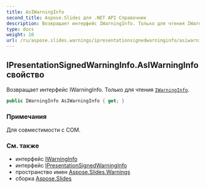 ```yaml
---
title: AsIWarningInfo
second_title: Aspose.Slides для .NET API Справочник
description: Возвращает интерфейс IWarningInfo. Только для чтения IWarningInfo aspose.slides.warnings/iwarninginfo.
type: docs
weight: 10
url: /ru/aspose.slides.warnings/ipresentationsignedwarninginfo/asiwarninginfo/
---
```


## IPresentationSignedWarningInfo.AsIWarningInfo свойство

Возвращает интерфейс IWarningInfo. Только для чтения [`IWarningInfo`](../../iwarninginfo).

```csharp
public IWarningInfo AsIWarningInfo { get; }
```

### Примечания

Для совместимости с COM.

### См. также

* интерфейс [IWarningInfo](../../iwarninginfo)
* интерфейс [IPresentationSignedWarningInfo](../../ipresentationsignedwarninginfo)
* пространство имен [Aspose.Slides.Warnings](../../ipresentationsignedwarninginfo)
* сборка [Aspose.Slides](../../../)

<!-- DO NOT EDIT: сгенерировано xmldocmd для Aspose.Slides.dll -->